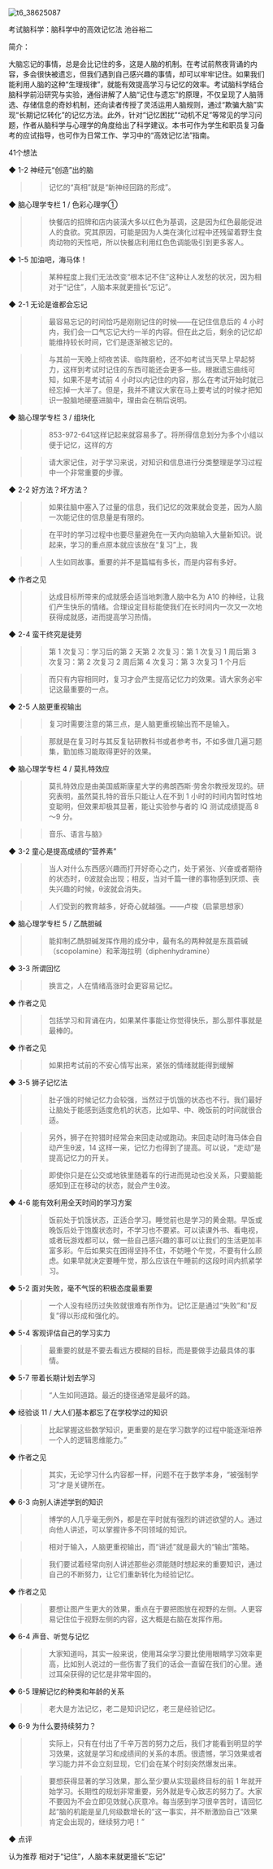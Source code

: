 ![t6_38625087](https://user-images.githubusercontent.com/17806205/203688326-93c88475-11c7-4f00-8f6b-2514185bfd35.jpg)


考试脑科学：脑科学中的高效记忆法
池谷裕二

简介：

大脑忘记的事情，总是会比记住的多，这是人脑的机制。在考试前熬夜背诵的内容，多会很快被遗忘，但我们遇到自己感兴趣的事情，却可以牢牢记住。如果我们能利用人脑的这种“生理规律”，就能有效提高学习与记忆的效率。考试脑科学结合脑科学前沿研究与实验，通俗讲解了人脑“记住与遗忘”的原理，不仅呈现了人脑筛选、存储信息的奇妙机制，还向读者传授了灵活运用人脑规则，通过“欺骗大脑”实现“长期记忆转化”的记忆方法。此外，针对“记忆困扰”“动机不足”等常见的学习问题，作者从脑科学与心理学的角度给出了科学建议。本书可作为学生和职员复习备考的应试指导，也可作为日常工作、学习中的“高效记忆法”指南。

41个想法

◆ 1-2 神经元“创造”出的脑

>> 记忆的“真相”就是“新神经回路的形成”。

◆ 脑心理学专栏 1 / 色彩心理学①

>> 快餐店的招牌和店内装潢大多以红色为基调，这是因为红色最能促进人的食欲。究其原因，可能是因为人类在演化过程中还残留着野生食肉动物的天性吧，所以快餐店利用红色色调能吸引到更多客人。

◆ 1-5 加油吧，海马体！

>> 某种程度上我们无法改变“根本记不住”这种让人发愁的状况，因为相对于“记住”，人脑本来就更擅长“忘记”。

◆ 2-1 无论是谁都会忘记

>> 最容易忘记的时间恰巧是刚刚记住的时候——在记住信息后的 4 小时内，我们会一口气忘记大约一半的内容。但在此之后，剩余的记忆却能维持较长时间，它们是逐渐被忘记的。

>> 与其前一天晚上彻夜苦读、临阵磨枪，还不如考试当天早上早起努力，这样到考试时记住的东西可能还会更多一些。根据遗忘曲线可知，如果不是考试前 4 小时以内记住的内容，那么在考试开始时就已经忘掉一大半了。但是，我并不建议大家在马上要考试的时候才把知识一股脑地硬塞进脑中，理由会在稍后说明。

◆ 脑心理学专栏 3 / 组块化

>> 853-972-641这样记起来就容易多了。将所得信息划分为多个小组以便于记忆，这样的方

>> 请大家记住，对于学习来说，对知识和信息进行分类整理是学习过程中一个非常重要的步骤。

◆ 2-2 好方法？坏方法？

>> 如果往脑中塞入了过量的信息，我们记忆的效果就会变差，因为人脑一次能记住的信息量是有限的。

>> 在平时的学习过程中也要尽量避免在一天内向脑输入大量新知识。说起来，学习的重点原本就应该放在“复习”上，我

>> 人生如同故事。重要的并不是篇幅有多长，而是内容有多好。

◆ 作者之见

>> 达成目标所带来的成就感会适当地刺激人脑中名为 A10 的神经，让我们产生快乐的情绪。合理设定目标能使我们在长时间内一次又一次地获得成就感，进而提高学习热情。

◆ 2-4 蛮干终究是徒劳

>> 第 1 次复习：学习后的第 2 天第 2 次复习：第 1 次复习 1 周后第 3 次复习：第 2 次复习 2 周后第 4 次复习：第 3 次复习 1 个月后

>> 而只有内容相同时，复习才会产生提高记忆力的效果。请大家务必牢记这最重要的一点。

◆ 2-5 人脑更重视输出

>> 复习时需要注意的第三点，是人脑更重视输出而不是输入。

>> 那就是在复习时与其反复钻研教科书或者参考书，不如多做几遍习题集，勤加练习能取得更好的效果。

◆ 脑心理学专栏 4 / 莫扎特效应

>> 莫扎特效应是由美国威斯康星大学的弗朗西斯·劳舍尔教授发现的。研究表明，虽然莫扎特的音乐只能让人在不到 1 小时的时间内暂时性地变聪明，但效果却极其显著，能让实验参与者的 IQ 测试成绩提高 8～9 分。

>> 音乐、语言与脑》

◆ 3-2 童心是提高成绩的“营养素”

>> 当人对什么东西感兴趣而打开好奇心之门，处于紧张、兴奋或者期待的状态时，θ波就会出现；相反，当对千篇一律的事物感到厌烦、丧失兴趣的时候，θ波就会消失。

>> 人们受到的教育越多，好奇心就越强。——卢梭（启蒙思想家）

◆ 脑心理学专栏 5 / 乙酰胆碱

>> 能抑制乙酰胆碱发挥作用的成分中，最有名的两种就是东莨菪碱（scopolamine）和苯海拉明（diphenhydramine）

◆ 3-3 所谓回忆

>> 换言之，人在情绪高涨时会更容易记忆。

◆ 作者之见

>> 包括学习和背诵在内，如果某件事能让你觉得快乐，那么那件事就是最棒的。

◆ 作者之见

>> 如果把考试前的不安心情写出来，紧张的情绪就能得到缓解

◆ 3-5 狮子记忆法

>> 肚子饿的时候记忆力会较强，当然过于饥饿的状态也不行。我们最好让脑处于能感到适度危机的状态，比如早、中、晚饭前的时间就很合适。

>> 另外，狮子在狩猎时经常会来回走动或跑动。来回走动时海马体会自动产生θ波，14 这样一来，记忆力也得到了提高。可以说，“走动”是提高记忆力的开关。

>> 即使你只是在公交或地铁里随着车的行进而晃动也没关系，只要脑能感知到正在移动的状态，就会产生θ波。

◆ 4-6 能有效利用全天时间的学习方案

>> 饭前处于饥饿状态，正适合学习。睡觉前也是学习的黄金期。早饭或晚饭后处于饱腹状态时，不学习也不要紧。可以读课外书、看电视，或者玩游戏都可以，做一些自己感兴趣的事可以让我们的生活更加丰富多彩。午后如果实在困得坚持不住，不妨睡个午觉，不要有什么顾虑。如果早就决定要睡午觉，那么应该在午睡前的这段时间内抓紧学习。

◆ 5-2 面对失败，毫不气馁的积极态度最重要

>> 一个人没有经历过失败就很难有所作为。记忆正是通过“失败”和“反复”得以形成和强化的。

◆ 5-4 客观评估自己的学习实力

>> 最重要的就是不要去看远方模糊的目标，而是要做手边最具体的事情。

◆ 5-7 带着长期计划去学习

>> “人生如同道路。最近的捷径通常是最坏的路。

◆ 经验谈 11 / 大人们基本都忘了在学校学过的知识

>> 比起掌握这些数学知识，更重要的是在学习数学的过程中能逐渐培养一个人的逻辑思维能力。”

◆ 作者之见

>> 其实，无论学习什么内容都一样，问题不在于数学本身，“被强制学习”才是关键所在。

◆ 6-3 向别人讲述学到的知识

>> 博学的人几乎毫无例外，都是在平时就有强烈的讲述欲望的人。通过向他人讲述，可以掌握许多不同领域的知识。

>> 相对于输入，人脑更重视输出，而“讲述”就是最大的“输出”策略。

>> 我们要试着经常向别人讲述那些必须能随时想起来的重要知识，通过自己的不断努力，让它们重新转化为经验记忆。

◆ 作者之见

>> 要想让图产生更大的效果，重点在于要把图放在视野的左侧。人更容易记住位于视野左侧的内容，这大概是右脑在发挥作用。

◆ 6-4 声音、听觉与记忆

>> 大家知道吗，其实一般来说，使用耳朵学习要比使用眼睛学习效率更高，比如别人说过的一些伤害了我们的话会一直留在我们的心里。通过耳朵获得的记忆是非常牢固的。

◆ 6-5 理解记忆的种类和年龄的关系

>> 老大是方法记忆，老二是知识记忆，老三是经验记忆。

◆ 6-9 为什么要持续努力？

>> 实际上，只有在付出了千辛万苦的努力之后，我们才能看到明显的学习效果，这就是学习和成绩间的关系的本质。很遗憾，学习效果或者学习能力并不会立刻显现，它们会在某个时刻突然爆发出来。

>> 要想获得显著的学习效果，那么至少要从实现最终目标的前 1 年就开始学习。长期性的规划非常重要，另外就是专心致志的努力了。大家不要因为不会立即见效就心灰意冷。每当感到学习很辛苦时，请回忆起“脑的机能是呈几何级数增长的”这一事实，并不断激励自己“效果肯定会出现的，继续努力吧！”

◆ 点评

认为推荐
相对于“记住”，人脑本来就更擅长“忘记”